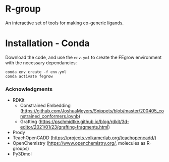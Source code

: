 # R-group
An interactive set of tools for making co-generic ligands. 

# Installation - Conda
Download the code, and use the `env.yml` to create the FEgrow environment with the necessary dependancies:
```
conda env create -f env.yml
conda activate fegrow
```

### Acknowledgments
 - RDKit
   - Constrained Embedding (https://github.com/JoshuaMeyers/Snippets/blob/master/200405_constrained_conformers.ipynb)
   - Grafting (https://pschmidtke.github.io/blog/rdkit/3d-editor/2021/01/23/grafting-fragments.html)
 - Prody
 - TeachOpenCADD (https://projects.volkamerlab.org/teachopencadd/)
 - OpenChemistry (https://www.openchemistry.org/, molecules as R-groups)
 - Py3Dmol
